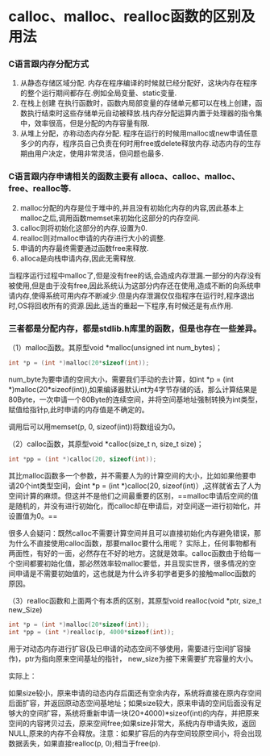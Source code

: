 #  calloc、malloc、realloc函数的区别及用法

### C语言跟内存分配方式
1. 从静态存储区域分配.
内存在程序编译的时候就已经分配好，这块内存在程序的整个运行期间都存在.例如全局变量、static变量.
2. 在栈上创建
在执行函数时，函数内局部变量的存储单元都可以在栈上创建，函数执行结束时这些存储单元自动被释放.栈内存分配运算内置于处理器的指令集中，效率很高，但是分配的内存容量有限.
3. 从堆上分配，亦称动态内存分配.
程序在运行的时候用malloc或new申请任意多少的内存，程序员自己负责在何时用free或delete释放内存.动态内存的生存期由用户决定，使用非常灵活，但问题也最多.

### C语言跟内存申请相关的函数主要有 alloca、calloc、malloc、free、realloc等.
2. malloc分配的内存是位于堆中的,并且没有初始化内存的内容,因此基本上malloc之后,调用函数memset来初始化这部分的内存空间.
3. calloc则将初始化这部分的内存,设置为0.
4. realloc则对malloc申请的内存进行大小的调整.
5. 申请的内存最终需要通过函数free来释放.
5. alloca是向栈申请内存,因此无需释放.

当程序运行过程中malloc了,但是没有free的话,会造成内存泄漏.一部分的内存没有被使用,但是由于没有free,因此系统认为这部分内存还在使用,造成不断的向系统申请内存,使得系统可用内存不断减少.但是内存泄漏仅仅指程序在运行时,程序退出时,OS将回收所有的资源.因此,适当的重起一下程序,有时候还是有点作用.


### 三者都是分配内存，都是stdlib.h库里的函数，但是也存在一些差异。

（1）malloc函数。其原型void *malloc(unsigned int num_bytes)；
```cpp
int *p = (int *)malloc(20*sizeof(int));
```
num_byte为要申请的空间大小，需要我们手动的去计算，如int \*p = (int \*)malloc(20\*sizeof(int)),如果编译器默认int为4字节存储的话，那么计算结果是80Byte，一次申请一个80Byte的连续空间，并将空间基地址强制转换为int类型，赋值给指针p,此时申请的内存值是不确定的。

调用后可以用memset(p, 0, sizeof(int))将数组设为0。

（2）calloc函数，其原型void *calloc(size_t n, size_t size)；
```cpp
int *pp = (int *)calloc(20, sizeof(int));
```
其比malloc函数多一个参数，并不需要人为的计算空间的大小，比如如果他要申请20个int类型空间，会int \*p = (int \*)calloc(20, sizeof(int)）,这样就省去了人为空间计算的麻烦。但这并不是他们之间最重要的区别，==malloc申请后空间的值是随机的，并没有进行初始化，而calloc却在申请后，对空间逐一进行初始化，并设置值为0。==

很多人会疑问：既然calloc不需要计算空间并且可以直接初始化内存避免错误，那为什么不直接使用calloc函数，那要malloc要什么用呢？
实际上，任何事物都有两面性，有好的一面，必然存在不好的地方。这就是效率。calloc函数由于给每一个空间都要初始化值，那必然效率较malloc要低，并且现实世界，很多情况的空间申请是不需要初始值的，这也就是为什么许多初学者更多的接触malloc函数的原因。

（3）realloc函数和上面两个有本质的区别，其原型void realloc(void *ptr, size_t new_Size)
```cpp
int *p = (int *)malloc(20*sizeof(int));
int *pp = (int *)realloc(p, 4000*sizeof(int));
```
用于对动态内存进行扩容(及已申请的动态空间不够使用，需要进行空间扩容操作)，ptr为指向原来空间基址的指针， new_size为接下来需要扩充容量的大小。

实际上：

如果size较小，原来申请的动态内存后面还有空余内存，系统将直接在原内存空间后面扩容，并返回原动态空间基地址；如果size较大，原来申请的空间后面没有足够大的空间扩容，系统将重新申请一块(20+4000)*sizeof(int)的内存，并把原来空间的内容拷贝过去，原来空间free;如果size非常大，系统内存申请失败，返回NULL,原来的内存不会释放。注意：如果扩容后的内存空间较原空间小，将会出现数据丢失，如果直接realloc(p, 0);相当于free(p).